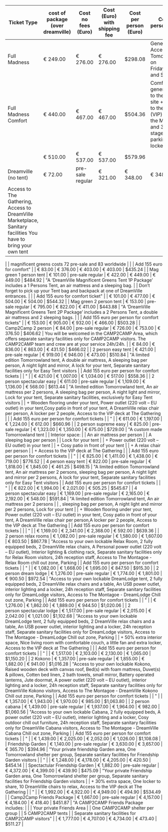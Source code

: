 | Ticket Type                                                                                                                                                                                                                   | cost of package \(over dreamville\) | Cost no fees \(Euro\) | Cost \(Euro\) with shipping fee | Cost per person \(Euro\) | Cost per person \(Dollar\)  | Description of package                                                                                                                                |
|-------------------------------------------------------------------------------------------------------------------------------------------------------------------------------------------------------------------------------|-------------------------------------|-----------------------|---------------------------------|--------------------------|-----------------------------|-------------------------------------------------------------------------------------------------------------------------------------------------------|
| Full Madness                                                                                                                                                                                                                                    | € 249\.00             | € 276\.00                       | € 276\.00                | $298\.08                    | General Access to Tomorrowland on Friday,Saturday and Sunday                                                                                         |                                                                                                                                                                                                          | € 293\.00                           | € 320\.00             | € 320\.00                       | $345\.60                 |
| Full Madness Comfort                                                                                                                                                                                                                          | € 440\.00             | € 467\.00                       | € 467\.00                | $504\.36                    | Comfort: general access to the festival site \+ access to the comfort \(VIP\) zone at the Mainstage and 3 other stages \(excl\. parking and lockers\) |
                                                                                                                                                                                                            | € 510\.00                           | € 537\.00             | € 537\.00                       | $579\.96                 |
| Dreamville \(no tent\)                                                                                                                                                                                                        | € 72\.00                            | pre\-sale regular     | € 321\.00                       | € 348\.00                | € 348\.00                   | $375\.84                                                                                                                                              | "Access to DreamVille – 5 days, Access to Tomorrowland \(Regular or Comfort\) – 3 days                                                                                                                                                                                                                                                                                                                                                                   |
| Access to The Gathering, Access to DreamVille Marketplace, Sanitary facilities You have to bring your own tent                                                                                                                |
 |
| magnificent greens costs 72 pre\-sale and 83 worldwide                                                                                                                                                                        |
 |
| Add 155 euro for comfort"                                                                                                                                                                                                     |
| € 83\.00                                                                                                                                                                                                                                      | € 376\.00             | € 403\.00                       | € 403\.00                | $435\.24                    |
| Mag green 1 person tent                                                                                                                                                                                                       | € 101\.00                           | pre\-sale regular     | € 422\.00                       | € 449\.00                | € 449\.00                   | $484\.92                                                                                                                                              | "A ‘DreamVille Magnificent Greens Tent 1P Package’ includes a 1 Persons Tent, an air mattress and a sleeping bag\.                                                                                                                                                                                                                                                                                                                                       |
| Don’t forget to pick up your Tent bag and backpack at one of DreamVille entrances\.                                                                                                                                           |
 |
| Add 155 euro for comfort ticket"                                                                                                                                                                                              |
| € 101\.00                                                                                                                                                                                                                                        | € 477\.00             | € 504\.00                       | € 504\.00                | $544\.32                    |
| Mag green 2 person tent                                                                                                                                                                                                       | € 153\.00                           | pre\-sale regular     | € 795\.00                       | € 822\.00                | € 411\.00                   | $443\.88                                                                                                                                              | "A ‘DreamVille Magnificent Greens Tent 2P Package’ includes a 2 Persons Tent, a double air mattress and 2 sleeping bags\.                                                                                                                                                                                                                                                                                                                                |
 |
| Add 155 euro per person for comfort tickets"                                                                                                                                                                                  |
| € 153\.00                                                                                                                                                                                                                                        | € 905\.00             | € 932\.00                       | € 466\.00                | $503\.28                    |
| Camp2Camp 2 person                                                                                                                                                                                                            | € 84\.00                            | pre\-sale regular     | € 726\.00                       | € 753\.00                | € 376\.50                   | $406\.62                                                                                                                                              | You will be welcomed in the CAMP2CAMP Area, which offers separate sanitary facilities only for CAMP2CAMP visitors\. The CAMP2CAMP team and crew are at your service 24h/24h\.                                                                                                                                                                                                                                                                            |
| € 84\.00                                                                                                                                                                                                                                         | € 836\.00             | € 863\.00                       | € 431\.50                | $466\.02                    |
| 2 person easy tent                                                                                                                                                                                                            | € 421\.00                           | pre\-sale regular     | € 919\.00                       | € 946\.00                | € 473\.00                   | $510\.84                                                                                                                                              | "A limited edition Tomorrowland tent, A double air mattress, A sleeping bag per person, A night light and mirror, A lock for your tent, Separate sanitary facilities only for Easy Tent visitors                                                                                                                                                                                                                                                         |
| Add 155 euro per person for comfort tickets                                                                                                                                                                                   |
| "                                                                                                                                                                                                                             |
| € 421\.00                                                                                                                                                                                                                                        | € 1,007\.00           | € 1,034\.00                     | € 517\.00                | $558\.36                    |
| 2 person spectacular easy                                                                                                                                                                                                     | € 611\.00                           | pre\-sale regular     | € 1,109\.00                     | € 1,136\.00              | € 568\.00                   | $613\.44                                                                                                                                              | "A limited edition Tomorrowland tent, An air mattress per 2 persons, A sleeping bag per person, A night light and mirror, Lock for your tent, Separate sanitary facilities, exclusively for Easy Tent visitors                                                                                                                                                                                                                                           |
| \+ Wooden flooring under your tent, Power outlet \(220 volt – EU outlet\)  in your tent,Cosy patio in front of your tent, A DreamVille relax chair per person, A locker per 2 people, Access to the VIP deck at The Gathering |
 |
| Add 155 euro per person for comfort tickets                                                                                                                                                                                   |
| "                                                                                                                                                                                                                             |
| € 611\.00                                                                                                                                                                                                                                        | € 1,197\.00           | € 1,224\.00                     | € 612\.00                | $660\.96                    |
| 2 person supreme easy                                                                                                                                                                                                         | € 825\.00                           | pre\-sale regular     | € 1,323\.00                     | € 1,350\.00              | € 675\.00                   | $729\.00                                                                                                                                              | "A custom made Tomorrowland tent                                                                                                                                                                                                                                                                                                                                                                                                                         |
| Interior space:                                                                                                                                                                                                               |
| An air mattress per person                                                                                                                                                                                                    |
| A sleeping bag per person                                                                                                                                                                                                     |
| Lock for your tent                                                                                                                                                                                                            |
| \+ Power outlet \(220 volt – EU outlet\)  in your tent                                                                                                                                                                        |
| \+ Cosy patio in front of your tent                                                                                                                                                                                           |
| \+ A relax chair per person                                                                                                                                                                                                   |
| \+ Access to the VIP deck at The Gathering                                                                                                                                                                                    |
 |
| Add 155 euro per person for comfort tickets                                                                                                                                                                                   |
| "                                                                                                                                                                                                                             |
| € 825\.00                                                                                                                                                                                                                                        | € 1,411\.00           | € 1,438\.00                     | € 719\.00                | $776\.52                    |
| 4 person easy tent                                                                                                                                                                                                            | € 822\.00                           | pre\-sale regular     | € 1,818\.00                     | € 1,845\.00              | € 461\.25                   | $498\.15                                                                                                                                              | "A limited edition Tomorrowland tent, An air mattress per 2 persons, sleeping bag per person, A night light and mirror per 2 persons, A lock for your tent, Separate sanitary facilities only for Easy Tent visitors                                                                                                                                                                                                                                     |
| Add 155 euro per person for comfort tickets                                                                                                                                                                                   |
| "                                                                                                                                                                                                                             |
| € 822\.00                                                                                                                                                                                                                                        | € 1,994\.00           | € 2,021\.00                     | € 505\.25                | $545\.67                    |
| 4 person spectacular easy                                                                                                                                                                                                     | € 1,169\.00                         | pre\-sale regular     | € 2,165\.00                     | € 2,192\.00              | € 548\.00                   | $591\.84                                                                                                                                              | "A limited edition Tomorrowland tent, An air mattress per 2 persons                                                                                                                                                                                                                                                                                                                                                                                      |
| , sleeping bag per person, A night light and mirror per 2 persons, Lock for your tent                                                                                                                                         |
| \+ Wooden flooring under your tent, Power outlet \(220 volt – EU outlet\)  in your tent, Cosy patio in front of your tent, A DreamVille relax chair per person,A locker per 2 people, Access to the VIP deck at The Gathering |
| Add 155 euro per person for comfort tickets                                                                                                                                                                                   |
 |
| "                                                                                                                                                                                                                             |
| € 1,169\.00                                                                                                                                                                                                                                      | € 2,341\.00           | € 2,368\.00                     | € 592\.00                | $639\.36                    |
| 2 person relax rooms                                                                                                                                                                                                          | € 1,082\.00                         | pre\-sale regular     | € 1,580\.00                     | € 1,607\.00              | € 803\.50                   | $867\.78                                                                                                                                              | "Access to your own lockable Relax Room, 2 fully equipped beds, 2 DreamVille relax chairs, A Personal power outlet \(220 volt – EU outlet\), Interior lighting & clothing rack, Separate sanitary facilities only for Relax Room visitors, 24h reception staff, Access to The Montagoe \- Relax Room chill out zone, Parking                                                                                                                             |
| Add 155 euro per person for comfort tickets                                                                                                                                                                                   |
| "                                                                                                                                                                                                                             |
| € 1,082\.00                                                                                                                                                                                                                                      | € 1,668\.00           | € 1,695\.00                     | € 847\.50                | $915\.30                    |
| 2 person dream lodge                                                                                                                                                                                                          | € 1,276\.00                         | pre\-sale regular     | € 1,774\.00                     | € 1,801\.00              | € 900\.50                   | $972\.54                                                                                                                                              | "Access to your own lockable DreamLodge tent, 2 fully equipped beds, 2 DreamVille relax chairs and a table, An USB power outlet, interior lighting and a locker, 24h reception staff, Separate sanitary facilities only for DreamLodge visitors, Access to The Montagoe \- DreamLodge Chill out zone, Parking                                                                                                                                            |
| Add 155 euro per person for comfort tickets                                                                                                                                                                                   |
| "                                                                                                                                                                                                                             |
| € 1,276\.00                                                                                                                                                                                                                                      | € 1,862\.00           | € 1,889\.00                     | € 944\.50                | $1,020\.06                  |
| 2 person spectacular lodge                                                                                                                                                                                                    | € 1,517\.00                         | pre\-sale regular     | € 2,015\.00                     | € 2,042\.00              | € 1,021\.00                 | $1,102\.68                                                                                                                                            | "Access to your own lockable DreamLodge tent, 2 fully equipped beds, 2 DreamVille relax chairs and a table, An USB power outlet, interior lighting and a locker, 24h reception staff, Separate sanitary facilities only for DreamLodge visitors, Access to The Montagoe \- DreamLodge Chill out zone, Parking                                                                                                                                            |
| \+ 50% extra interior space, Nice living room with comfortable couch, a little fan and extra locker,  Access to the VIP deck at The Gathering                                                                                 |
 |
| Add 155 euro per person for comfort tickets                                                                                                                                                                                   |
| "                                                                                                                                                                                                                             |
| € 1,517\.00                                                                                                                                                                                                                                      | € 2,103\.00           | € 2,130\.00                     | € 1,065\.00              | $1,150\.20                  |
| 2 Kokono                                                                                                                                                                                                                      | € 1,357\.00                         | pre\-sale regular     | € 1,855\.00                     | € 1,882\.00              | € 941\.00                   | $1,016\.28                                                                                                                                            | "Access to your own lockable Kokono, Raised wooden deck with canvas roof, Bed\(s\) with foam mattress, Duvet\(s\) & pillows, Cotten bed linen, 2 bath towels, small mirror, Battery operated lanterns, Jute doormat, A power outlet \(220 volt – EU outlet\), interior lighting and a locker, 24h reception staff, Separate sanitary facilities only for DreamVille Kokono visitors, Access to The Montagoe \- DreamVille Kokono Chill out zone, Parking |
| Add 155 euro per person for comfort tickets                                                                                                                                                                                   |
| "                                                                                                                                                                                                                             |
| € 1,357\.00                                                                                                                                                                                                                                      | € 1,943\.00           | € 1,970\.00                     | € 985\.00                | $1,063\.80                  |
| 2 person cabana                                                                                                                                                                                                               | € 1,439\.00                         | pre\-sale regular     | € 1,937\.00                     | € 1,964\.00              | € 982\.00                   | $1,060\.56                                                                                                                                            | "Access to your own lockable Cabana, 2 fully equipped beds, A power outlet \(220 volt – EU outlet\), interior lighting and a locker, Cosy outdoor chill out furniture, 24h reception staff, Separate sanitary facilities only for DreamVille Cabana visitors, Access to The Montagoe \- DreamVille Cabana Chill out zone, Parking                                                                                                                        |
| Add 155 euro per person for comfort tickets                                                                                                                                                                                   |
| "                                                                                                                                                                                                                             |
| € 1,439\.00                                                                                                                                                                                                                                      | € 2,025\.00           | € 2,052\.00                     | € 1,026\.00              | $1,108\.08                  |
| Friendship Garden                                                                                                                                                                                                             | € 1,140\.00                         | pre\-sale regular     | € 3,630\.00                     | € 3,657\.00              | € 365\.70                   | $394\.96                                                                                                                                              | "Your private friendship Garden area, One Tomorrowland shelter per group, Separate sanitary facilities for Friendship Garden visitors                                                                                                                                                                                                                                                                                                                    |
| "                                                                                                                                                                                                                             |
| € 1,248\.00                                                                                                                                                                                                                                     | € 4,178\.00           | € 4,205\.00                     | € 420\.50                | $454\.14                    |
| Spectactular Friendship Garden                                                                                                                                                                                                | € 1,882\.00                         | pre\-sale regular     | € 4,372\.00                     | € 4,399\.00              | € 439\.90                   | $475\.09                                                                                                                                              | "Your private Friendship Garden area, One Tomorrowland shelter per group, Separate sanitary facilities for Friendship Garden visitors                                                                                                                                                                                                                                                                                                                    |
| \+ 30% extra space, One locker to share, 10 DreamVille chairs to relax, Access to the VIP deck at The Gathering                                                                                                               |
| "                                                                                                                                                                                                                             |
| € 1,992\.00                                                                                                                                                                                                                                      | € 4,922\.00           | € 4,949\.00                     | € 494\.90                | $534\.49                    |
| Camp2Camp Friends Package                                                                                                                                                                                                     | € 1,667\.00                         | pre\-sale regular     | € 4,157\.00                     | € 4,184\.00              | € 418\.40                   | $451\.87                                                                                                                                              | "A CAMP2CAMP Friends Package includes:                                                                                                                                                                                                                                                                                                                                                                                                                   |
 |
| Your private Friends Area                                                                                                                                                                                                     |
| One CAMP2CAMP shelter per group                                                                                                                                                                                               |
| 5 CAMP2CAMP tents                                                                                                                                                                                                             |
| Separate sanitary facilities for CAMP2CAMP visitors"                                                                                                                                                                          |
| € 1,777\.00                                                                                                                                                                                                                                      | € 4,707\.00           | € 4,734\.00                     | € 473\.40                | $511\.27                    |